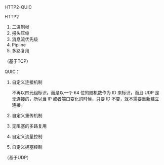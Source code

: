 HTTP2-QUIC





HTTP2

1. 二进制帧
2. 报头压缩
3. 消息流优先级
4. Pipline
5. 多路复用

（基于TCP）





QUIC：

1. 自定义连接机制

   不再以四元组标识，而是以一个 64 位的随机数作为 ID 来标识，而且 UDP 是无连接的，所以当 IP 或者端口变化的时候，只要 ID 不变，就不需要重新建立连接。

2. 自定义重传机制

3. 无阻塞的多路复用

4. 自定义流量控制

5. 自定义拥塞控制

（基于UDP）